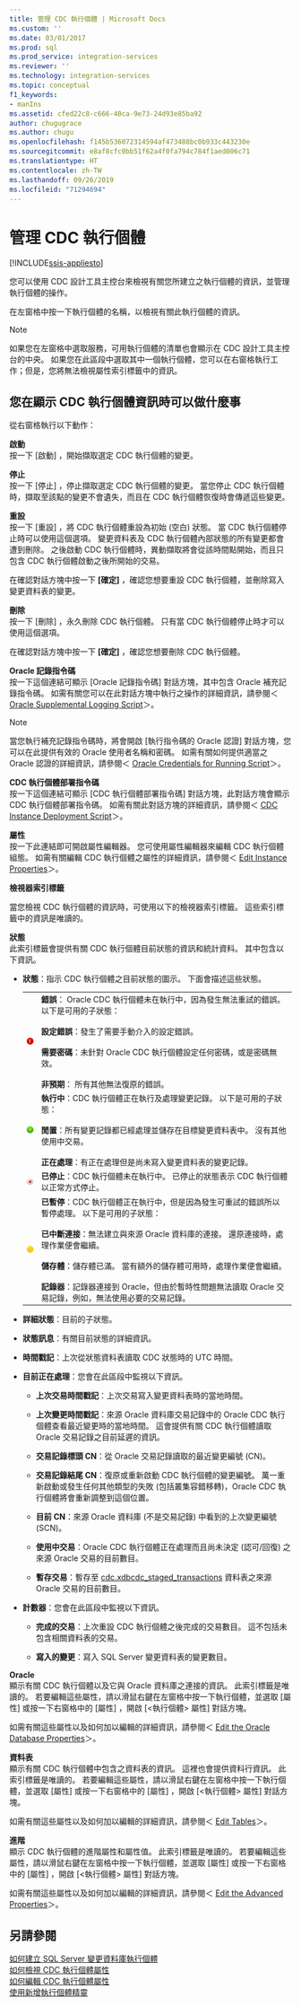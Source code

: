```yaml
---
title: 管理 CDC 執行個體 | Microsoft Docs
ms.custom: ''
ms.date: 03/01/2017
ms.prod: sql
ms.prod_service: integration-services
ms.reviewer: ''
ms.technology: integration-services
ms.topic: conceptual
f1_keywords:
- manIns
ms.assetid: cfed22c8-c666-40ca-9e73-24d93e85ba92
author: chugugrace
ms.author: chugu
ms.openlocfilehash: f145b536072314594af473488bc0b933c443230e
ms.sourcegitcommit: e8af8cfc0bb51f62a4f0fa794c784f1aed006c71
ms.translationtype: HT
ms.contentlocale: zh-TW
ms.lasthandoff: 09/26/2019
ms.locfileid: "71294694"
---
```

# <a name="manage-a-cdc-instance"></a>管理 CDC 執行個體

[!INCLUDE[ssis-appliesto](../../includes/ssis-appliesto-ssvrpluslinux-asdb-asdw-xxx.md)]


  您可以使用 CDC 設計工具主控台來檢視有關您所建立之執行個體的資訊，並管理執行個體的操作。  
  
 在左窗格中按一下執行個體的名稱，以檢視有關此執行個體的資訊。  
  
> [!NOTE]  
>  如果您在左窗格中選取服務，可用執行個體的清單也會顯示在 CDC 設計工具主控台的中央。 如果您在此區段中選取其中一個執行個體，您可以在右窗格執行工作；但是，您將無法檢視屬性索引標籤中的資訊。  
  
## <a name="what-you-can-do-when-you-display-the-cdc-instance-information"></a>您在顯示 CDC 執行個體資訊時可以做什麼事  
 從右窗格執行以下動作：  
  
 **啟動**  
 按一下 [啟動]  ，開始擷取選定 CDC 執行個體的變更。  
  
 **停止**  
 按一下 [停止]  ，停止擷取選定 CDC 執行個體的變更。 當您停止 CDC 執行個體時，擷取至該點的變更不會遺失，而且在 CDC 執行個體恢復時會傳遞這些變更。  
  
 **重設**  
 按一下 [重設]  ，將 CDC 執行個體重設為初始 (空白) 狀態。 當 CDC 執行個體停止時可以使用這個選項。 變更資料表及 CDC 執行個體內部狀態的所有變更都會遭到刪除。 之後啟動 CDC 執行個體時，異動擷取將會從該時間點開始，而且只包含 CDC 執行個體啟動之後所開始的交易。  
  
 在確認對話方塊中按一下 **[確定]** ，確認您想要重設 CDC 執行個體，並刪除寫入變更資料表的變更。  
  
 **刪除**  
 按一下 [刪除]  ，永久刪除 CDC 執行個體。 只有當 CDC 執行個體停止時才可以使用這個選項。  
  
 在確認對話方塊中按一下 **[確定]** ，確認您想要刪除 CDC 執行個體。  
  
 **Oracle 記錄指令碼**  
 按一下這個連結可顯示 [Oracle 記錄指令碼] 對話方塊，其中包含 Oracle 補充記錄指令碼。 如需有關您可以在此對話方塊中執行之操作的詳細資訊，請參閱＜ [Oracle Supplemental Logging Script](../../integration-services/change-data-capture/oracle-supplemental-logging-script.md)＞。  
  
> [!NOTE]  
>  當您執行補充記錄指令碼時，將會開啟 [執行指令碼的 Oracle 認證] 對話方塊，您可以在此提供有效的 Oracle 使用者名稱和密碼。 如需有關如何提供適當之 Oracle 認證的詳細資訊，請參閱＜ [Oracle Credentials for Running Script](../../integration-services/change-data-capture/oracle-credentials-for-running-script.md)＞。  
  
 **CDC 執行個體部署指令碼**  
 按一下這個連結可顯示 [CDC 執行個體部署指令碼] 對話方塊，此對話方塊會顯示 CDC 執行個體部署指令碼。 如需有關此對話方塊的詳細資訊，請參閱＜ [CDC Instance Deployment Script](../../integration-services/change-data-capture/cdc-instance-deployment-script.md)＞。  
  
 **屬性**  
 按一下此連結即可開啟屬性編輯器。 您可使用屬性編輯器來編輯 CDC 執行個體組態。 如需有關編輯 CDC 執行個體之屬性的詳細資訊，請參閱＜ [Edit Instance Properties](../../integration-services/change-data-capture/edit-instance-properties.md)＞。  
  
 **檢視器索引標籤**  
  
 當您檢視 CDC 執行個體的資訊時，可使用以下的檢視器索引標籤。 這些索引標籤中的資訊是唯讀的。  
  
 **狀態**  
 此索引標籤會提供有關 CDC 執行個體目前狀態的資訊和統計資料。 其中包含以下資訊。  
  
-   **狀態**：指示 CDC 執行個體之目前狀態的圖示。 下面會描述這些狀態。  
  
    |||  
    |-|-|  
    |![錯誤](../../integration-services/change-data-capture/media/error.gif "錯誤")|**錯誤**： Oracle CDC 執行個體未在執行中，因為發生無法重試的錯誤。 以下是可用的子狀態：<br /><br /> **設定錯誤**：發生了需要手動介入的設定錯誤。<br /><br /> **需要密碼**：未針對 Oracle CDC 執行個體設定任何密碼，或是密碼無效。<br /><br /> **非預期**： 所有其他無法復原的錯誤。|  
    |![確定](../../integration-services/change-data-capture/media/okay.gif "確定")|**執行中**：CDC 執行個體正在執行及處理變更記錄。 以下是可用的子狀態：<br /><br /> **閒置**：所有變更記錄都已經處理並儲存在目標變更資料表中。 沒有其他使用中交易。<br /><br /> **正在處理**：有正在處理但是尚未寫入變更資料表的變更記錄。|  
    |![停止](../../integration-services/change-data-capture/media/stop.gif "停止")|**已停止**：CDC 執行個體未在執行中。 已停止的狀態表示 CDC 執行個體以正常方式停止。|  
    |![已暫停](../../integration-services/change-data-capture/media/paused.gif "已暫停")|**已暫停**：CDC 執行個體正在執行中，但是因為發生可重試的錯誤所以暫停處理。 以下是可用的子狀態：<br /><br /> **已中斷連接**：無法建立與來源 Oracle 資料庫的連接。 還原連接時，處理作業便會繼續。<br /><br /> **儲存體**：儲存體已滿。 當有額外的儲存體可用時，處理作業便會繼續。<br /><br /> **記錄器**：記錄器連接到 Oracle，但由於暫時性問題無法讀取 Oracle 交易記錄，例如，無法使用必要的交易記錄。|  
  
-   **詳細狀態**：目前的子狀態。  
  
-   **狀態訊息**：有關目前狀態的詳細資訊。  
  
-   **時間戳記**：上次從狀態資料表讀取 CDC 狀態時的 UTC 時間。  
  
-   **目前正在處理**：您會在此區段中監視以下資訊。  
  
    -   **上次交易時間戳記**：上次交易寫入變更資料表時的當地時間。  
  
    -   **上次變更時間戳記**：來源 Oracle 資料庫交易記錄中的 Oracle CDC 執行個體查看最近變更時的當地時間。 這會提供有關 CDC 執行個體讀取 Oracle 交易記錄之目前延遲的資訊。  
  
    -   **交易記錄標頭 CN**：從 Oracle 交易記錄讀取的最近變更編號 (CN)。  
  
    -   **交易記錄結尾 CN**：復原或重新啟動 CDC 執行個體的變更編號。 萬一重新啟動或發生任何其他類型的失敗 (包括叢集容錯移轉)，Oracle CDC 執行個體將會重新調整到這個位置。  
  
    -   **目前 CN**：來源 Oracle 資料庫 (不是交易記錄) 中看到的上次變更編號 (SCN)。  
  
    -   **使用中交易**：Oracle CDC 執行個體正在處理而且尚未決定 (認可/回復) 之來源 Oracle 交易的目前數目。  
  
    -   **暫存交易**：暫存至 [cdc.xdbcdc_staged_transactions](../../integration-services/change-data-capture/the-oracle-cdc-databases.md#BKMK_cdcxdbcdc_staged_transactions) 資料表之來源 Oracle 交易的目前數目。  
  
-   **計數器**：您會在此區段中監視以下資訊。  
  
    -   **完成的交易**：上次重設 CDC 執行個體之後完成的交易數目。 這不包括未包含相關資料表的交易。  
  
    -   **寫入的變更**：寫入 SQL Server 變更資料表的變更數目。  
  
 **Oracle**  
 顯示有關 CDC 執行個體以及它與 Oracle 資料庫之連接的資訊。 此索引標籤是唯讀的。 若要編輯這些屬性，請以滑鼠右鍵在左窗格中按一下執行個體，並選取 [屬性]  或按一下右窗格中的 [屬性]  ，開啟 [\<執行個體> 屬性] 對話方塊。  
  
 如需有關這些屬性以及如何加以編輯的詳細資訊，請參閱＜ [Edit the Oracle Database Properties](../../integration-services/change-data-capture/edit-the-oracle-database-properties.md)＞。  
  
 **資料表**  
 顯示有關 CDC 執行個體中包含之資料表的資訊。 這裡也會提供資料行資訊。 此索引標籤是唯讀的。 若要編輯這些屬性，請以滑鼠右鍵在左窗格中按一下執行個體，並選取 [屬性]  或按一下右窗格中的 [屬性]  ，開啟 [\<執行個體> 屬性] 對話方塊。  
  
 如需有關這些屬性以及如何加以編輯的詳細資訊，請參閱＜ [Edit Tables](../../integration-services/change-data-capture/edit-tables.md)＞。  
  
 **進階**  
 顯示 CDC 執行個體的進階屬性和屬性值。 此索引標籤是唯讀的。 若要編輯這些屬性，請以滑鼠右鍵在左窗格中按一下執行個體，並選取 [屬性]  或按一下右窗格中的 [屬性]  ，開啟 [\<執行個體> 屬性] 對話方塊。  
  
 如需有關這些屬性以及如何加以編輯的詳細資訊，請參閱＜ [Edit the Advanced Properties](../../integration-services/change-data-capture/edit-the-advanced-properties.md)＞。  
  
## <a name="see-also"></a>另請參閱  
 [如何建立 SQL Server 變更資料庫執行個體](../../integration-services/change-data-capture/how-to-create-the-sql-server-change-database-instance.md)   
 [如何檢視 CDC 執行個體屬性](../../integration-services/change-data-capture/how-to-view-the-cdc-instance-properties.md)   
 [如何編輯 CDC 執行個體屬性](../../integration-services/change-data-capture/how-to-edit-the-cdc-instance-properties.md)   
 [使用新增執行個體精靈](../../integration-services/change-data-capture/use-the-new-instance-wizard.md)  
  
  

